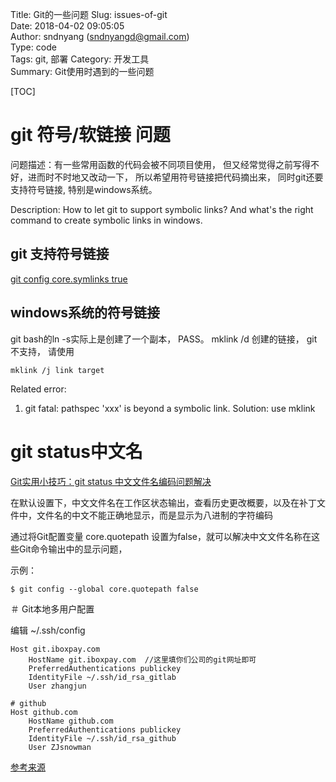 Title: Git的一些问题
Slug: issues-of-git  
Date: 2018-04-02 09:05:05  
Author: sndnyang (sndnyangd@gmail.com)  
Type: code   
Tags: git, 部署
Category: 开发工具    
Summary: Git使用时遇到的一些问题 
  
[TOC]

# git 符号/软链接 问题

问题描述：有一些常用函数的代码会被不同项目使用， 但又经常觉得之前写得不好，进而时不时地又改动一下， 所以希望用符号链接把代码摘出来， 同时git还要支持符号链接, 特别是windows系统。

Description: How to let git to support symbolic links? And what's the right command to create symbolic links in windows.

## git 支持符号链接


[git config core.symlinks true](https://stackoverflow.com/questions/11728882/how-to-get-git-on-windows-to-ignore-symbolic-links)

## windows系统的符号链接

git bash的ln -s实际上是创建了一个副本， PASS。 mklink /d 创建的链接， git 不支持， 请使用 

    mklink /j link target

Related error:

1. git  fatal: pathspec 'xxx' is beyond a symbolic link. Solution: use mklink 

# git status中文名

[Git实用小技巧：git status 中文文件名编码问题解决](https://blog.csdn.net/mlq8087/article/details/52174834)

在默认设置下，中文文件名在工作区状态输出，查看历史更改概要，以及在补丁文件中，文件名的中文不能正确地显示，而是显示为八进制的字符编码

通过将Git配置变量 core.quotepath 设置为false，就可以解决中文文件名称在这些Git命令输出中的显示问题，

示例：

    $ git config --global core.quotepath false


＃ Git本地多用户配置

编辑 ~/.ssh/config

    Host git.iboxpay.com
        HostName git.iboxpay.com  //这里填你们公司的git网址即可
        PreferredAuthentications publickey
        IdentityFile ~/.ssh/id_rsa_gitlab
        User zhangjun

    # github
    Host github.com
        HostName github.com
        PreferredAuthentications publickey
        IdentityFile ~/.ssh/id_rsa_github
        User ZJsnowman

[参考来源](https://blog.csdn.net/jack_0817/article/details/55668892)


